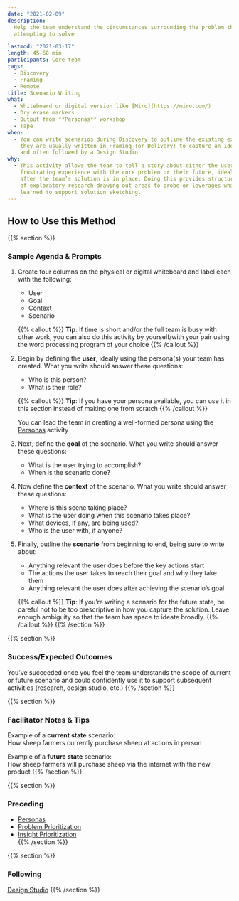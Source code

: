 ```yaml
---
date: "2021-02-09"
description:
  Help the team understand the circumstances surrounding the problem they’re
  attempting to solve

lastmod: "2021-03-17"
length: 45-60 min
participants: Core team
tags:
  - Discovery
  - Framing
  - Remote
title: Scenario Writing
what:
  - Whiteboard or digital version like [Miro](https://miro.com/)
  - Dry erase markers
  - Output from **Personas** workshop
  - Tape
when:
  - You can write scenarios during Discovery to outline the existing experience, but
    they are usually written in Framing (or Delivery) to capture an idealized experience
    and often followed by a Design Studio
why:
  - This activity allows the team to tell a story about either the user's current, potentially
    frustrating experience with the core problem or their future, ideally positive experience
    after the team’s solution is in place. Doing this provides structure in advance
    of exploratory research—drawing out areas to probe—or leverages what the team has
    learned to support solution sketching.
---
```


## How to Use this Method

{{% section %}}

### Sample Agenda & Prompts

1. Create four columns on the physical or digital whiteboard and label each with the following:

   - User
   - Goal
   - Context
   - Scenario

   {{% callout %}}
   **Tip**: If time is short and/or the full team is busy with other work, you can also do this activity by yourself/with your pair using the word processing program of your choice
   {{% /callout %}}

1. Begin by defining the **user**, ideally using the persona(s) your team has created. What you write should answer these questions:

   - Who is this person?
   - What is their role?

   {{% callout %}}
   **Tip**: If you have your persona available, you can use it in this section instead of making one from scratch
   {{% /callout %}}

   You can lead the team in creating a well-formed persona using the [Personas](/practices/personas/) activity

1. Next, define the **goal** of the scenario. What you write should answer these questions:

   - What is the user trying to accomplish?
   - When is the scenario done?

1. Now define the **context** of the scenario. What you write should answer these questions:

   - Where is this scene taking place?
   - What is the user doing when this scenario takes place?
   - What devices, if any, are being used?
   - Who is the user with, if anyone?

1. Finally, outline the **scenario** from beginning to end, being sure to write about:

   - Anything relevant the user does before the key actions start
   - The actions the user takes to reach their goal and why they take them
   - Anything relevant the user does after achieving the scenario’s goal

   {{% callout %}}
   **Tip**: If you’re writing a scenario for the future state, be careful not to be too prescriptive in how you capture the solution. Leave enough ambiguity so that the team has space to ideate broadly.
   {{% /callout %}}
   {{% /section %}}

{{% section %}}

### Success/Expected Outcomes

You’ve succeeded once you feel the team understands the scope of current or future scenario and could confidently use it to support subsequent activities (research, design studio, etc.)
{{% /section %}}

{{% section %}}

### Facilitator Notes & Tips

Example of a **current state** scenario:  
How sheep farmers currently purchase sheep at actions in person

Example of a **future state** scenario:  
How sheep farmers will purchase sheep via the internet with the new product
{{% /section %}}

{{% section %}}

### Preceding

- [Personas](/practices/personas/)
- [Problem Prioritization](/practices/problem-prioritization/)
- [Insight Prioritization](/practices/insight-prioritization/)  
  {{% /section %}}

{{% section %}}

### Following

[Design Studio](/practices/design-studio/)
{{% /section %}}
